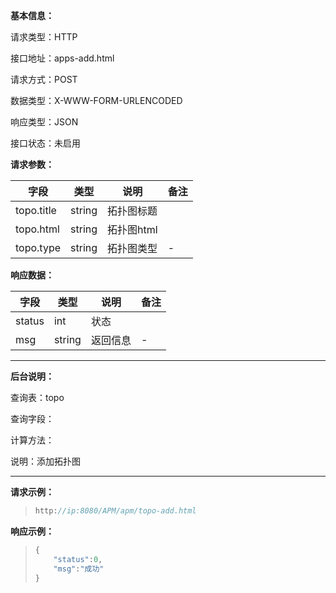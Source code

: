**基本信息：**

请求类型：HTTP

接口地址：apps-add.html

请求方式：POST

数据类型：X-WWW-FORM-URLENCODED

响应类型：JSON

接口状态：未启用

**请求参数：**

| **字段** | **类型** | **说明** | **备注** |
| --- | --- | --- | --- |
| topo.title | string | 拓扑图标题 | |
| topo.html | string | 拓扑图html | |
| topo.type | string | 拓扑图类型 | - |

**响应数据：**

| **字段** | **类型** | **说明** | **备注** |
| --- | --- | --- | --- |
| status | int | 状态 | |
| msg | string | 返回信息 | - |

---

**后台说明：**

查询表：topo

查询字段：

计算方法：

说明：添加拓扑图

---

**请求示例：**

> ```js
> http://ip:8080/APM/apm/topo-add.html
> ```

**响应示例：**

> ```js
> {
>     "status":0,
>     "msg":"成功"
> }
> ```